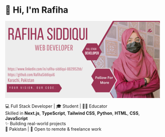 # 👋 Hi, I'm Rafiha

![My Banner](./banner.png)

💻 Full Stack Developer | 🎓 Student | 👨‍🏫 Educator  
Skilled in **Next.js**, **TypeScript**, **Tailwind CSS**, **Python**, **HTML**, **CSS**, **JavaScript**  
✨ Building real-world projects  
📍 Pakistan | 💼 Open to remote & freelance work

